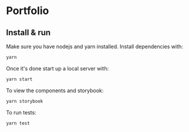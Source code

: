 # Portfolio

## Install & run

Make sure you have nodejs and yarn installed. Install dependencies with:

```bash
yarn
```

Once it's done start up a local server with:

```bash
yarn start
```

To view the components and storybook:

```bash
yarn storybook
```

To run tests:

```bash
yarn test
```

